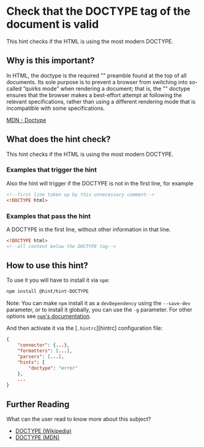 # Check that the DOCTYPE tag of the document is valid

This hint checks if the HTML is using the most modern DOCTYPE.

## Why is this important?

In HTML, the doctype is the required "<!DOCTYPE html>" preamble
found at the top of all documents. Its sole purpose is to prevent
a browser from switching into so-called “quirks mode” when rendering
a document; that is, the "<!DOCTYPE html>" doctype ensures that the
browser makes a best-effort attempt at following the relevant specifications,
rather than using a different rendering mode that is incompatible
with some specifications.

[MDN - Doctype](https://developer.mozilla.org/en-US/docs/Glossary/Doctype)

## What does the hint check?

This hint checks if the HTML is using the most modern DOCTYPE.

### Examples that **trigger** the hint

Also the hint will trigger if the DOCTYPE is not in the first line, for example

```html
<!--first line taken up by this unnecessary comment-->
<!DOCTYPE html>
```

### Examples that **pass** the hint

A DOCTYPE in the first line, without other information in that line.

```html
<!DOCTYPE html>
<!--all content below the DOCTYPE tag-->
```

## How to use this hint?

To use it you will have to install it via `npm`:

```bash
npm install @hint/hint-DOCTYPE
```

Note: You can make `npm` install it as a `devDependency` using the `--save-dev`
parameter, or to install it globally, you can use the `-g` parameter. For
other options see
[`npm`'s documentation](https://docs.npmjs.com/cli/install).

And then activate it via the [`.hintrc`][hintrc]
configuration file:

```json
{
    "connector": {...},
    "formatters": [...],
    "parsers": [...],
    "hints": {
        "doctype": "error"
    },
    ...
}
```

## Further Reading

What can the user read to know more about this subject?

* [DOCTYPE (Wikipedia)][docwiki]
* [DOCTYPE (MDN)][docmdn]

<!-- Link labels: -->

[docwiki]: https://en.wikipedia.org/wiki/Document_type_declaration
[docmdn]: https://developer.mozilla.org/en-US/docs/Glossary/DOCTYPE
